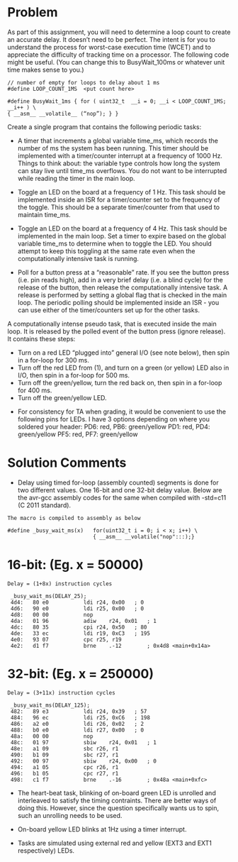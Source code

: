 Problem
========
As part of this assignment, you will need to determine a loop count to create an accurate delay. It doesn’t need to be perfect. The intent is for you to understand the process for worst-case execution time (WCET) and to appreciate the difficulty of tracking time on a processor. The following code might be useful. (You can change this to BusyWait_100ms or whatever unit time makes sense to you.)

```
// number of empty for loops to delay about 1 ms
#define LOOP_COUNT_1MS  <put count here>

#define BusyWait_1ms { for ( uint32_t  __i = 0; __i < LOOP_COUNT_1MS; __i++ ) \
{ __asm__ __volatile__ (“nop”); } }

```

Create a single program that contains the following periodic tasks:

* A timer that increments a global variable time_ms, which records the number of ms the system has been running. This timer should be implemented with a timer/counter interrupt at a frequency of 1000 Hz. Things to think about: the variable type controls how long the system can stay live until time_ms overflows. You do not want to be interrupted while reading the timer in the main loop.

* Toggle an LED on the board at a frequency of 1 Hz. This task should be implemented inside an ISR for a timer/counter set to the frequency of the toggle. This should be a separate timer/counter from that used to maintain time_ms.

* Toggle an LED on the board at a frequency of 4 Hz. This task should be implemented in the main loop. Set a timer to expire based on the global variable time_ms to determine when to toggle the LED. You should attempt to keep this toggling at the same rate even when the computationally intensive task is running.

* Poll for a button press at a “reasonable” rate. If you see the button press (i.e. pin reads high), add in a very brief delay (i.e. a blind cycle) for the release of the button, then release the computationally intensive task. A release is performed by setting a global flag that is checked in the main loop. The periodic polling should be implemented inside an ISR - you can use either of the timer/counters set up for the other tasks.

A computationally intense pseudo task, that is executed inside the main loop. It is released by the polled event of the button press (ignore release). It contains these steps:
- Turn on a red LED “plugged into” general I/O (see note below), then spin in a for-loop for 300 ms.
- Turn off the red LED from (1), and turn on a green (or yellow) LED also in I/O, then spin in a for-loop for 500 ms.
- Turn off the green/yellow, turn the red back on, then spin in a for-loop for 400 ms.
- Turn off the green/yellow LED.


* For consistency for TA when grading, it would be convenient to use the following pins for LEDs. I have 3 options depending on where you soldered your header:
PD6: red, PB6: green/yellow
PD1: red, PD4: green/yellow
PF5: red, PF7: green/yellow


Solution Comments
================

* Delay using timed for-loop (assembly counted) segments is done for two different values. One 16-bit and one 32-bit delay value. Below are the avr-gcc assembly codes for the same when compiled with -std=c11 (C 2011 standard).

```
The macro is compiled to assembly as below

#define _busy_wait_ms(x)   for(uint32_t i = 0; i < x; i++) \
                           { __asm__ __volatile("nop":::);}
```

16-bit: (Eg. x = 50000)
=
```
Delay = (1+8x) instruction cycles

 _busy_wait_ms(DELAY_25);
 4d4:	80 e0       	ldi	r24, 0x00	; 0
 4d6:	90 e0       	ldi	r25, 0x00	; 0
 4d8:	00 00       	nop
 4da:	01 96       	adiw	r24, 0x01	; 1
 4dc:	80 35       	cpi	r24, 0x50	; 80
 4de:	33 ec       	ldi	r19, 0xC3	; 195
 4e0:	93 07       	cpc	r25, r19
 4e2:	d1 f7       	brne	.-12     	; 0x4d8 <main+0x14a>
```

32-bit: (Eg. x = 250000)
=
```
Delay = (3+11x) instruction cycles

 _busy_wait_ms(DELAY_125);
 482:	89 e3       	ldi	r24, 0x39	; 57
 484:	96 ec       	ldi	r25, 0xC6	; 198
 486:	a2 e0       	ldi	r26, 0x02	; 2
 488:	b0 e0       	ldi	r27, 0x00	; 0
 48a:	00 00       	nop
 48c:	01 97       	sbiw	r24, 0x01	; 1
 48e:	a1 09       	sbc	r26, r1
 490:	b1 09       	sbc	r27, r1
 492:	00 97       	sbiw	r24, 0x00	; 0
 494:	a1 05       	cpc	r26, r1
 496:	b1 05       	cpc	r27, r1
 498:	c1 f7       	brne	.-16     	; 0x48a <main+0xfc>
```

* The heart-beat task, blinking of on-board green LED is unrolled and interleaved to satisfy the timing contraints. There are better ways of doing this. However, since the question specifically wants us to spin, such an unrolling needs to be used.

* On-board yellow LED blinks at 1Hz using a timer interrupt.

* Tasks are simulated using external red and yellow (EXT3 and EXT1 respectively) LEDs.

